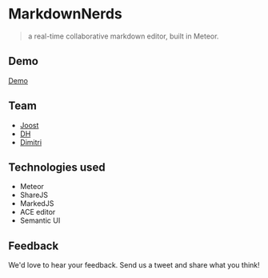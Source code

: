 # MarkdownNerds
> a real-time collaborative markdown editor, built in Meteor.

## Demo
[Demo](http://mdnerds.meteord.com)

## Team
- [Joost](https://github.com/joostouwerling)
- [DH](https://twitter.com/dhfromkorea)
- [Dimitri](https://twitter.com/dimitriwalters)

## Technologies used
- Meteor
- ShareJS
- MarkedJS
- ACE editor
- Semantic UI

## Feedback
We'd love to hear your feedback. Send us a tweet and share what you think!

